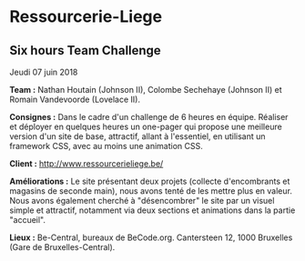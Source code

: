 # Ressourcerie-Liege

## Six hours Team Challenge
Jeudi 07 juin 2018


**Team :** Nathan Houtain (Johnson II), Colombe Sechehaye (Johnson II) et Romain Vandevoorde (Lovelace II).

**Consignes :** Dans le cadre d'un challenge de 6 heures en équipe. Réaliser et déployer en quelques heures un one-pager qui propose une meilleure version d'un site de base, attractif, allant à l'essentiel, en utilisant un framework CSS, avec au moins une animation CSS.

**Client :** http://www.ressourcerieliege.be/

**Améliorations :** Le site présentant deux projets (collecte d'encombrants et magasins de seconde main), nous avons tenté de les mettre plus en valeur. Nous avons également cherché à "désencombrer" le site par un visuel simple et attractif, notamment via deux sections et animations dans la partie "accueil".

**Lieux :**
Be-Central, bureaux de BeCode.org.
Cantersteen 12, 1000 Bruxelles (Gare de Bruxelles-Central).
